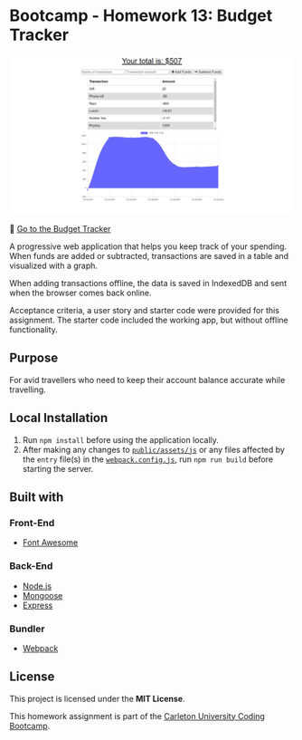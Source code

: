 # Bootcamp - Homework 13: Budget Tracker

![Budget tracker preview](./img/budget-tracker-desktop.png)

:link: [Go to the Budget Tracker](https://hidden-taiga-29176.herokuapp.com/)

A progressive web application that helps you keep track of your spending. When funds are added or subtracted, transactions are saved in a table and visualized with a graph.

When adding transactions offline, the data is saved in IndexedDB and sent when the browser comes back online.

Acceptance criteria, a user story and starter code were provided for this assignment. The starter code included the working app, but without offline functionality.

## Purpose

For avid travellers who need to keep their account balance accurate while travelling.

## Local Installation

1. Run `npm install` before using the application locally.
2. After making any changes to [`public/assets/js`](./public/assets/js) or any files affected by the `entry` file(s) in the [`webpack.config.js`](webpack.config.js), run `npm run build` before starting the server.

## Built with

### Front-End

- [Font Awesome](https://fontawesome.com/v4.7.0/)

### Back-End

- [Node.js](https://nodejs.org/en/)
- [Mongoose](https://mongoosejs.com/)
- [Express](https://expressjs.com/)

### Bundler

- [Webpack](https://webpack.js.org/)

## License

This project is licensed under the **MIT License**.

This homework assignment is part of the [Carleton University Coding Bootcamp](https://bootcamp.carleton.ca/).
